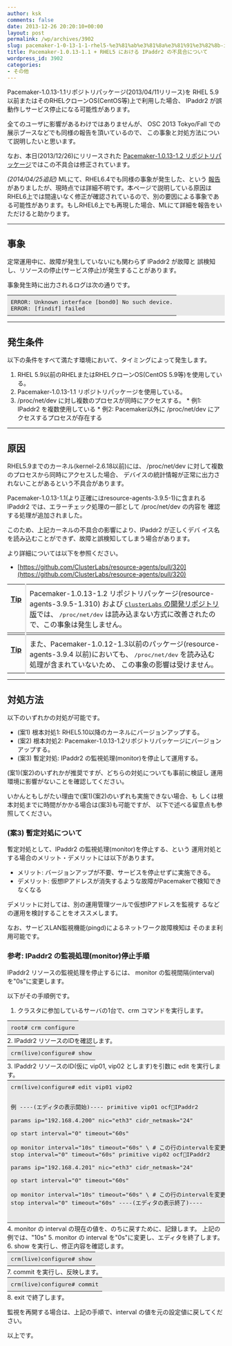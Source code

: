 ```yaml
---
author: ksk
comments: false
date: 2013-12-26 20:20:10+00:00
layout: post
permalink: /wp/archives/3902
slug: pacemaker-1-0-13-1-1-rhel5-%e3%81%ab%e3%81%8a%e3%81%91%e3%82%8b-ipaddr2-%e3%81%ae%e4%b8%8d%e5%85%b7%e5%90%88%e3%81%ab%e3%81%a4%e3%81%84%e3%81%a6
title: Pacemaker-1.0.13-1.1 + RHEL5 における IPaddr2 の不具合について
wordpress_id: 3902
categories:
- その他
---
```


Pacemaker-1.0.13-1.1リポジトリパッケージ(2013/04/11リリース)を RHEL 5.9 以前またはそのRHELクローンOS(CentOS等)上で利用した場合、 IPaddr2 が誤動作しサービス停止になる可能性があります。

全てのユーザに影響があるわけではありませんが、 OSC 2013 Tokyo/Fall での展示ブースなどでも同様の報告を頂いているので、 この事象と対処方法について説明したいと思います。

なお、本日(2013/12/26)にリリースされた [Pacemaker-1.0.13-1.2 リポジトリパッケージ](/wp/archives/3898)ではこの不具合は修正されています。

_(2014/04/25追記)_ MLにて、RHEL6.4でも同様の事象が発生した、という [報告](http://sourceforge.jp/projects/linux-ha/lists/archive/japan/2014-April/001675.html)がありましたが、現時点では詳細不明です。本ページで説明している原因はRHEL6上では間違いなく修正が確認されているので、別の要因による事象である可能性があります。もしRHEL6上でも再現した場合、MLにて詳細を報告をいただけると助かります。

* * *

## 事象

定常運用中に、故障が発生していないにも関わらず IPaddr2 が故障と 誤検知し、リソースの停止(サービス停止)が発生することがあります。

事象発生時に出力されるログは次の通りです。

<table border="0" bgcolor="#e8e8e8" width="100%" style="margin:0.2em 0;"> <tr><td style="padding:0.5em;"><pre style="margin:0; padding:0;">ERROR: Unknown interface [bond0] No such device.
ERROR: [findif] failed</pre>
 </td></tr> </table>

* * *

## 発生条件

以下の条件をすべて満たす環境において、タイミングによって発生します。

  1. RHEL 5.9以前のRHELまたはRHELクローンOS(CentOS 5.9等)を使用している。 
  2. Pacemaker-1.0.13-1.1 リポジトリパッケージを使用している。 
  3. /proc/net/dev に対し複数のプロセスが同時にアクセスする。 
    * 例1: IPaddr2 を複数使用している 
    * 例2: Pacemaker以外に /proc/net/dev にアクセスするプロセスが存在する 

* * *

## 原因

RHEL5.9までのカーネル(kernel-2.6.18以前)には、 /proc/net/dev に対して複数のプロセスから同時にアクセスした場合、 デバイスの統計情報が正常に出力されないことがあるという不具合があります。

Pacemaker-1.0.13-1.1(より正確にはresource-agents-3.9.5-1)に含まれる IPaddr2 では、エラーチェック処理の一部として /proc/net/dev の内容を 確認する処理が追加されました。

このため、上記カーネルの不具合の影響により、IPaddr2 が正しくデバ イス名を読み込むことができず、故障と誤検知してしまう場合があります。

より詳細については以下を参照ください。

  * [https://github.com/ClusterLabs/resource-agents/pull/320](https://github.com/ClusterLabs/resource-agents/pull/320)
<table frame="void" style="margin:0.2em 0;"> <tr valign="top"><td style="padding:0.5em;"><p><b><u>Tip</u></b></p></td> <td style="border-left:3px solid #e8e8e8; padding:0.5em;">Pacemaker-1.0.13-1.2 リポジトリパッケージ(resource-agents-3.9.5-1.310) および <a href="https://github.com/ClusterLabs/resource-agents"><tt>ClusterLabs</tt> の開発リポジトリ版</a>では、 <tt>/proc/net/dev</tt> は読み込まない方式に改善されたので、この事象は発生しません。</td></tr></table>
<table frame="void" style="margin:0.2em 0;"> <tr valign="top"><td style="padding:0.5em;"><p><b><u>Tip</u></b></p></td> <td style="border-left:3px solid #e8e8e8; padding:0.5em;">また、Pacemaker-1.0.12-1.3以前のパッケージ(resource-agents-3.9.4 以前)においても、 <tt>/proc/net/dev</tt> を読み込む処理が含まれていないため、 この事象の影響は受けません。</td></tr></table>

* * *

## 対処方法

以下のいずれかの対処が可能です。

  * (案1) 根本対処1: RHEL5.10以降のカーネルにバージョンアップする。 
  * (案2) 根本対処2: Pacemaker-1.0.13-1.2リポジトリパッケージにバージョンアップする。 
  * (案3) 暫定対処: IPaddr2 の監視処理(monitor)を停止して運用する。 

(案1)(案2)のいずれかが推奨ですが、どちらの対処についても事前に検証し 運用環境に影響がないことを確認してください。

いかんともしがたい理由で(案1)(案2)のいずれも実施できない場合、も しくは根本対処までに時間がかかる場合は(案3)も可能ですが、 以下で述べる留意点も参照してください。

### (案3) 暫定対処について

暫定対処として、IPaddr2 の監視処理(monitor)を停止する、という 運用対処とする場合のメリット・デメリットには以下があります。

  * メリット: バージョンアップが不要、サービスを停止せずに実施できる。 
  * デメリット: 仮想IPアドレスが消失するような故障がPacemakerで検知できなくなる 

デメリットに対しては、別の運用管理ツールで仮想IPアドレスを監視す るなどの運用を検討することをオススメします。

なお、サービスLAN監視機能(pingd)によるネットワーク故障検知は そのまま利用可能です。

### 参考: IPaddr2 の監視処理(monitor)停止手順

IPaddr2 リソースの監視処理を停止するには、 monitor の監視間隔(interval)を"0s"に変更します。

以下がその手順例です。

  1. クラスタに参加しているサーバの1台で、crm コマンドを実行します。 
<table border="0" bgcolor="#e8e8e8" width="100%" style="margin:0.2em 0;"> <tr><td style="padding:0.5em;"><pre style="margin:0; padding:0;">root# crm configure</pre>
 </td></tr> </table>
  2. IPaddr2 リソースのIDを確認します。 
<table border="0" bgcolor="#e8e8e8" width="100%" style="margin:0.2em 0;"> <tr><td style="padding:0.5em;"><pre style="margin:0; padding:0;">crm(live)configure# show</pre>
 </td></tr> </table>
  3. IPaddr2 リソースのID(仮に vip01, vip02 とします)を引数に edit を実行します。 
<table border="0" bgcolor="#e8e8e8" width="100%" style="margin:0.2em 0;"> <tr><td style="padding:0.5em;"><pre style="margin:0; padding:0;">crm(live)configure# edit vip01 vip02

例
----(エディタの表示開始)----
primitive vip01 ocf:heartbeat:IPaddr2 \
params ip="192.168.4.200" nic="eth3" cidr_netmask="24" \
op start interval="0" timeout="60s" \
op monitor interval="10s" timeout="60s" \ # この行のintervalを変更
op stop interval="0" timeout="60s"
primitive vip02 ocf:heartbeat:IPaddr2 \
params ip="192.168.4.201" nic="eth3" cidr_netmask="24" \
op start interval="0" timeout="60s" \
op monitor interval="10s" timeout="60s" \ # この行のintervalを変更
op stop interval="0" timeout="60s"
----(エディタの表示終了)----</pre>
 </td></tr> </table>
  4. monitor の interval の現在の値を、のちに戻すために、記録します。 上記の例では、"10s" 
  5. monitor の interval を"0s"に変更し、エディタを終了します。 
  6. show を実行し、修正内容を確認します。 
<table border="0" bgcolor="#e8e8e8" width="100%" style="margin:0.2em 0;"> <tr><td style="padding:0.5em;"><pre style="margin:0; padding:0;">crm(live)configure# show</pre>
 </td></tr> </table>
  7. commit を実行し、反映します。 
<table border="0" bgcolor="#e8e8e8" width="100%" style="margin:0.2em 0;"> <tr><td style="padding:0.5em;"><pre style="margin:0; padding:0;">crm(live)configure# commit</pre>
 </td></tr> </table>
  8. exit で終了します。 

監視を再開する場合は、上記の手順で、interval の値を元の設定値に戻してください。

以上です。
